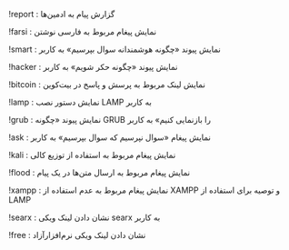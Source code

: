 !report :
گزارش پیام به ادمین‌ها

!farsi :
نمایش پیغام مربوط به فارسی نوشتن

!smart :
نمایش پیوند «چگونه هوشمندانه سوال بپرسیم» به کاربر

!hacker :
نمایش پیوند «چگونه حکر شویم» به کاربر

!bitcoin :
نمایش لینک مربوط به پرسش و پاسخ در بیت‌کوین

!lamp :
نمایش دستور نصب LAMP به کاربر

!grub :
نمایش پیوند «چگونه GRUB را بازنمایی کنیم» به کاربر

!ask :
نمایش پیغام «سوال نپرسیم که سوال بپرسیم» به کاربر

!kali :
نمایش پیغام مربوط به استفاده از توزیع کالی

!flood :
نمایش پیغام مربوط به ارسال متن‌ها در یک پیام

!xampp :
نمایش پیغام مربوط به عدم استفاده از XAMPP و توصیه برای استفاده از LAMP

!searx :
نشان دادن لینک ویکی searx به کاربر

!free :
نشان دادن لینک ویکی نرم‌افزار‌آزاد
